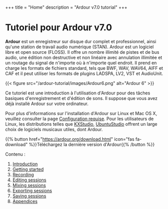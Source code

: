 +++
title = "Home"
description = "Ardour v7.0 tutorial"
+++

# Tutoriel pour Ardour v7.0

**Ardour** est un enregistreur sur disque dur complet et professionnel, ainsi qu'une station de travail audio numérique (STAN). Ardour est un logiciel libre et open source (FLOSS). Il offre un nombre illimité de pistes et de bus audio, une édition non destructive et non linéaire avec annulation illimitée et un routage du signal de n'importe où à n'importe quel endroit. Il prend en charge les formats de fichiers standard, tels que BWF, WAV, WAV64, AIFF et CAF et il peut utiliser les formats de plugins LADSPA, LV2, VST et AudioUnit.

{{< figure src="/ardour-tutorial/images/Ardour6.png" alt="Ardour 6" >}}

Ce tutoriel est une introduction à l'utilisation d'Ardour pour des tâches basiques d'enregistrement et d'édition de sons. 
Il suppose que vous avez déjà installé Ardour sur votre ordinateur.

Pour plus d'informations sur l'installation d'Ardour sur Linux et Mac OS X, veuillez consulter la page [Configuration requise](https://ardour.org/requirements.html). Pour les utilisateurs de Linux, les distributions telles que [KXStudio](http://kxstudio.sourceforge.net/), [UbuntuStudio](http://ubuntustudio.org/) offrent un large choix de logiciels musicaux utiles, dont Ardour.

{{% button href="https://ardour.org/download.html" icon="fas fa-download" %}}Téléchargez la dernière version d'Ardour{{% /button %}}

Contenu :

1. [Introduction](introduction/)
2. [Getting started](getting-started/)
3. [Recording](recording/)
4. [Editing sessions](editing-sessions/)
5. [Mixing sessions](mixing-sessions/)
6. [Exporting sessions](exporting-sessions/)
7. [Saving sessions](saving-sessions/)
8. [Appendices](appendices/)

